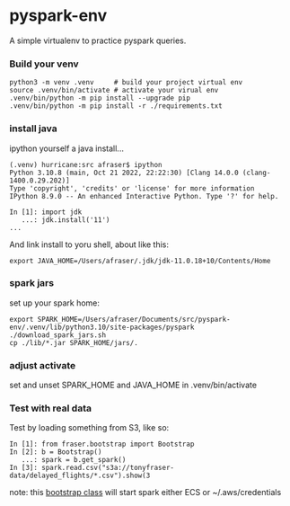 # pyspark-env
A simple virtualenv to practice pyspark queries.


### Build your venv

```
python3 -m venv .venv     # build your project virtual env
source .venv/bin/activate # activate your virual env
.venv/bin/python -m pip install --upgrade pip
.venv/bin/python -m pip install -r ./requirements.txt
```

### install java
ipython yourself a java install... 
```
(.venv) hurricane:src afraser$ ipython
Python 3.10.8 (main, Oct 21 2022, 22:22:30) [Clang 14.0.0 (clang-1400.0.29.202)]
Type 'copyright', 'credits' or 'license' for more information
IPython 8.9.0 -- An enhanced Interactive Python. Type '?' for help.

In [1]: import jdk
   ...: jdk.install('11')
... 
```
And link install to yoru shell, about like this: 
```
export JAVA_HOME=/Users/afraser/.jdk/jdk-11.0.18+10/Contents/Home

```
### spark jars
set up your spark home: 

```
export SPARK_HOME=/Users/afraser/Documents/src/pyspark-env/.venv/lib/python3.10/site-packages/pyspark
./download_spark_jars.sh
cp ./lib/*.jar SPARK_HOME/jars/. 
```


### adjust activate
set and unset SPARK_HOME and JAVA_HOME in .venv/bin/activate


### Test with real data
Test by loading something from S3, like so:

```
In [1]: from fraser.bootstrap import Bootstrap
In [2]: b = Bootstrap()
   ...: spark = b.get_spark()
In [3]: spark.read.csv("s3a://tonyfraser-data/delayed_flights/*.csv").show(3
```



note: this [bootstrap class](./src/fraser/bootstrap.py) will start spark either ECS or ~/.aws/credentials 
